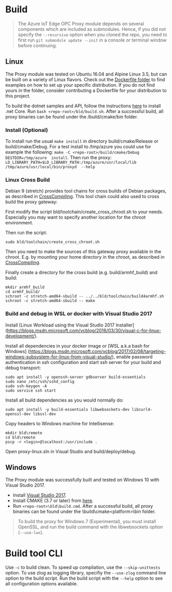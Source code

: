 
# Build

> The Azure IoT Edge OPC Proxy module depends on several components which are included as submodules. Hence, if you did not specify the ```--recursive``` option when you cloned the repo, you need to first run ```git submodule update --init``` in a console or terminal window before continuing.

## Linux

The Proxy module was tested on Ubuntu 16.04 and Alpine Linux 3.5, but can be built on a variety of Linux flavors. Check out the [Dockerfile folder](/docker) to find examples on how to set up your specific distribution.  If you do not find yours in the folder, consider contributing a Dockerfile for your distribution to this project.

To build the dotnet samples and API, follow the instructions [here](https://www.microsoft.com/net/core#linuxubuntu) to install .net Core.
Run ```bash <repo-root>/bld/build.sh```.  After a successful build, all proxy binaries can be found under the /build/cmake/bin folder.

### Install (Optional)

To install run the usual ```make install``` in directory build/cmake/Release or build/cmake/Debug. For a test 
install to /tmp/azure you could use for example the following: ```make -C <repo-root>/build/cmake/Debug  DESTDIR=/tmp/azure 
install```.  Then run the proxy: ```LD_LIBRARY_PATH=$LD_LIBRARY_PATH:/tmp/azure/usr/local/lib /tmp/azure/usr/local/bin/proxyd 
--help```

### Linux Cross Build

Debian 9 (stretch) provides tool chains for cross builds of Debian packages, as described in [CrossCompiling](https://wiki.debian.org/CrossCompiling). This tool chain could also used to cross build the proxy gateway:

First modify the script bld/toolchain/create_cross_chroot.sh to your needs. Especially you may want to specify another location for the chroot environment.

Then run the script:
```
sudo bld/toolchain/create_cross_chroot.sh
```

Then you need to make the sources of this gateway proxy available in the chroot. E.g. by mounting your home directory in the chroot, as described in [CrossCompiling](https://wiki.debian.org/CrossCompiling#Making_your_home_dir_available_in_the_chroot).

Finally create a directory for the cross build (e.g. build/armhf_build) and build:

```
mkdir armhf_build
cd armhf_build/
schroot -c stretch-amd64-sbuild -- ../../bld/toolchain/build4armhf.sh
schroot -c stretch-amd64-sbuild -- make
```

### Build and debug in WSL or docker with Visual Studio 2017

Install [Linux Workload using the Visual Studio 2017 Installer] (https://blogs.msdn.microsoft.com/vcblog/2016/03/30/visual-c-for-linux-development/).

Install all dependencies in your docker image or [WSL a.k.a bash for Windows] (https://blogs.msdn.microsoft.com/vcblog/2017/02/08/targeting-windows-subsystem-for-linux-from-visual-studio/), 
enable password authentication in ssh configuration and start ssh server for your build and debug transport:

```
sudo apt install -y openssh-server gdbserver build-essentials
sudo nano /etc/ssh/sshd_config
sudo ssh-keygen -A
sudo service ssh start
```

Install all build dependencies as you would normally do:

```
sudo apt install -y build-essentials libwebsockets-dev libcurl4-openssl-dev libssl-dev
```

Copy headers to Windows machine for Intellisense:
```
mkdir bld\remote
cd bld\remote
pscp -r <login>@localhost:/usr/include .
```

Open proxy-linux.sln in Visual Studio and build/deploy/debug.

## Windows

The Proxy module was successfully built and tested on Windows 10 with Visual Studio 2017.
- Install [Visual Studio 2017](https://www.visualstudio.com/downloads/).
- Install CMAKE (3.7 or later) from [here](https://cmake.org/).  
- Run ```<repo-root>\bld\build.cmd```.  After a successful build, all proxy binaries can be found under the \build\cmake\<platform>\bin folder.

> To build the proxy for Windows 7 (Experimental), you must install OpenSSL, and run the build command with the libwebsockets option (```--use-lws```).

# Build tool CLI

Use ```-c``` to build clean. To speed up compilation, use the ```--skip-unittests``` option.  To use zlog as logging library, specifiy the  ```--use-zlog``` command line option to the build script.  Run the build script with the ```--help``` option to see all configuration options available.


